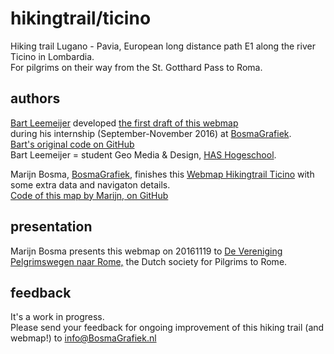 # hikingtrail/ticino

Hiking trail Lugano - Pavia, European long distance path E1 along the river Ticino in Lombardia.  
For pilgrims on their way from the St. Gotthard Pass to Roma.

## authors
[Bart Leemeijer](https://nl.linkedin.com/in/bartleemeijer) developed [the first draft of this webmap](https://leemeijer.github.io/E1-Ticino/)  
during his internship (September-November 2016) at [BosmaGrafiek](href=http://www.BosmaGrafiek.nl).  
[Bart's original code on GitHub](https://github.com/leemeijer/E1-Ticino)  
Bart Leemeijer = student Geo Media & Design, [HAS Hogeschool](https://www.HASHogeschool.nl).

Marijn Bosma, [BosmaGrafiek](http://www.BosmaGrafiek.nl), finishes this [Webmap Hikingtrail Ticino](https://hikingtrail.github.io/ticino) with some extra data and navigaton details.  
[Code of this map by Marijn, on GitHub](https://github.com/hikingtrail/ticino)

## presentation
Marijn Bosma presents this webmap on 20161119 to [De Vereniging Pelgrimswegen naar Rome,](http://www.Pelgrimswegen.nl) the Dutch society for Pilgrims to Rome.

## feedback
It's a work in progress.  
Please send your feedback for ongoing improvement of this hiking trail (and webmap!) to info@BosmaGrafiek.nl
